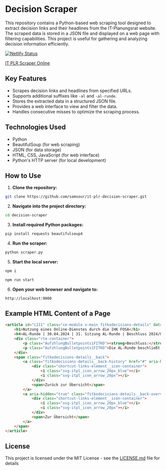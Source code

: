 # Decision Scraper

This repository contains a Python-based web scraping tool designed to extract decision links and their headlines from the IT-Planungsrat website. The scraped data is stored in a JSON file and displayed on a web page with filtering capabilities. This project is useful for gathering and analyzing decision information efficiently.

[![Netlify Status](https://api.netlify.com/api/v1/badges/beb15d4b-2907-4950-b36a-ffb0e7f0cfc5/deploy-status)](https://app.netlify.com/sites/it-plr-scraper/deploys)

[IT PLR Scraper Online](https://it-plr-scraper.netlify.app/)

## Key Features

- Scrapes decision links and headlines from specified URLs.
- Supports additional suffixes like `-al` and `-al-runde`.
- Stores the extracted data in a structured JSON file.
- Provides a web interface to view and filter the data.
- Handles consecutive misses to optimize the scraping process.

## Technologies Used

- Python
- BeautifulSoup (for web scraping)
- JSON (for data storage)
- HTML, CSS, JavaScript (for web interface)
- Python's HTTP server (for local development)

## How to Use

1. **Clone the repository:**
```sh
git clone https://github.com/samsour/it-plr-decision-scraper.git
```

2. **Navigate into the project directory:**
```sh
cd decision-scraper
```

3. **Install required Python packages:**
```sh
pip install requests beautifulsoup4
```

4. **Run the scraper:**
```sh
python scraper.py
```

5. **Start the local server:**
```sh
npm i

npm run start
```

6. **Open your web browser and navigate to:**
```
http://localhost:9000
```

## Example HTML Content of a Page

```html
<article id="c211" class="ce-module v-main fitkodecisions-details" data-js-module="fitkodecisions-details" data-mk="1">
    <h1>Nutzung eines Online-Dienstes durch die IHK FOSA</h1>
    <h4>AL-Runde | 30.04.2024 | 31. Sitzung AL-Runde | Beschluss 2024/08-AL</h4>
    <div class="rte-container">
        <p class="AufzhlungBulletpoints1FITKO"><strong>Beschluss:</strong></p>
        <p class="AufzhlungBulletpoints1FITKO">Die AL-Runde beschließt, die Kosten für die Nutzung des Online-Dienstes „Anerkennung ausländischer Berufsqualifikationen“, soweit sie durch die Nutzung seitens der IHK FOSA entstehen, zu 100% aus dem Stammbudget der FITKO ausnahmsweise in diesem expliziten Einzelfall zu finanzieren. Der Online-Dienst wird der IHK FOSA durch die FITKO in Form eines (unentgeltlichen) Nachnutzungsvertrages über den FIT-Store zur Verfügung gestellt.</p>
    </div>
    <span class="fitkodecisions-details__back">
        <a class="fitkodecisions-details__back-history" href="#" aria-hidden="false">
            <div class="shortcut-links-element__icon-container">
                <i class="svg-itpl_icon_arrow_20px_blue"></i>
                <i class="svg-itpl_icon_arrow_20px"></i>
            </div>
            <span>Zurück zur Übersicht</span>
        </a>
        <a aria-hidden="true" class="fitkodecisions-details__back-overview" title="Öffnet die Übersichtseite der Beschlüsse" href="/beschluesse-informationen">
            <div class="shortcut-links-element__icon-container">
                <i class="svg-itpl_icon_arrow_20px_blue"></i>
                <i class="svg-itpl_icon_arrow_20px"></i>
            </div>
            <span>Zur Übersicht</span>
        </a>
    </span>
</article>
```

## License

This project is licensed under the MIT License - see the [LICENSE.md](LICENSE.md) file for details
